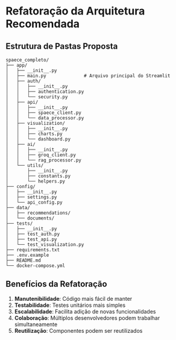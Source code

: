 # Refatoração da Arquitetura Recomendada

## Estrutura de Pastas Proposta

```
spaece_completo/
├── app/
│   ├── __init__.py
│   ├── main.py              # Arquivo principal do Streamlit
│   ├── auth/
│   │   ├── __init__.py
│   │   ├── authentication.py
│   │   └── security.py
│   ├── api/
│   │   ├── __init__.py
│   │   ├── spaece_client.py
│   │   └── data_processor.py
│   ├── visualization/
│   │   ├── __init__.py
│   │   ├── charts.py
│   │   └── dashboard.py
│   ├── ai/
│   │   ├── __init__.py
│   │   ├── groq_client.py
│   │   └── rag_processor.py
│   └── utils/
│       ├── __init__.py
│       ├── constants.py
│       └── helpers.py
├── config/
│   ├── __init__.py
│   ├── settings.py
│   └── api_config.py
├── data/
│   ├── recommendations/
│   └── documents/
├── tests/
│   ├── __init__.py
│   ├── test_auth.py
│   ├── test_api.py
│   └── test_visualization.py
├── requirements.txt
├── .env.example
├── README.md
└── docker-compose.yml
```

## Benefícios da Refatoração

1. **Manutenibilidade**: Código mais fácil de manter
2. **Testabilidade**: Testes unitários mais simples
3. **Escalabilidade**: Facilita adição de novas funcionalidades
4. **Colaboração**: Múltiplos desenvolvedores podem trabalhar simultaneamente
5. **Reutilização**: Componentes podem ser reutilizados
